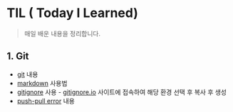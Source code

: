 # TIL ( Today I Learned)

> 매일 배운 내용을 정리합니다.

## 1. Git

* [git](./git.md)  내용
* [markdown](./markdown.md)  사용법
* [gitignore](./gitignore.md)  사용 - [gitignore.io](gitignore.io) 사이트에 접속하여 해당 환경 선택 후 복사 후 생성
* [push-pull error](./push-pull_error.md)  내용



